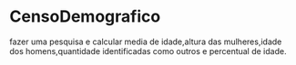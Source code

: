 # CensoDemografico
fazer uma pesquisa e calcular media de idade,altura das mulheres,idade dos homens,quantidade identificadas como outros e percentual de idade.
